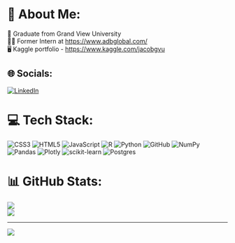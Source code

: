 # 💫 About Me:
🏫 Graduate from Grand View University<br>👨‍💻 Former Intern at https://www.adbglobal.com/<br>🖥️ Kaggle portfolio - https://www.kaggle.com/jacobgvu


## 🌐 Socials:
[![LinkedIn](https://img.shields.io/badge/LinkedIn-%230077B5.svg?logo=linkedin&logoColor=white)](https://linkedin.com/in/jacob-thomas-gvu) 

# 💻 Tech Stack:
![CSS3](https://img.shields.io/badge/css3-%231572B6.svg?style=for-the-badge&logo=css3&logoColor=white) ![HTML5](https://img.shields.io/badge/html5-%23E34F26.svg?style=for-the-badge&logo=html5&logoColor=white) ![JavaScript](https://img.shields.io/badge/javascript-%23323330.svg?style=for-the-badge&logo=javascript&logoColor=%23F7DF1E) ![R](https://img.shields.io/badge/r-%23276DC3.svg?style=for-the-badge&logo=r&logoColor=white) ![Python](https://img.shields.io/badge/python-3670A0?style=for-the-badge&logo=python&logoColor=ffdd54) ![GitHub](https://img.shields.io/badge/GitHub-%23121011.svg?style=for-the-badge&logo=github&logoColor=white) ![NumPy](https://img.shields.io/badge/numpy-%23013243.svg?style=for-the-badge&logo=numpy&logoColor=white) ![Pandas](https://img.shields.io/badge/pandas-%23150458.svg?style=for-the-badge&logo=pandas&logoColor=white) ![Plotly](https://img.shields.io/badge/Plotly-%233F4F75.svg?style=for-the-badge&logo=plotly&logoColor=white) ![scikit-learn](https://img.shields.io/badge/scikit--learn-%23F7931E.svg?style=for-the-badge&logo=scikit-learn&logoColor=white) ![Postgres](https://img.shields.io/badge/postgres-%23316192.svg?style=for-the-badge&logo=postgresql&logoColor=white)
# 📊 GitHub Stats:
<!-- ![](https://github-readme-stats.vercel.app/api?username=JacobTGrandView&theme=radical&hide_border=false&include_all_commits=false&count_private=false)<br/> -->
![](https://github-readme-streak-stats.herokuapp.com/?user=JacobTGrandView&theme=radical&hide_border=false)<br/>
![](https://github-readme-stats.vercel.app/api/top-langs/?username=JacobTGrandView&theme=radical&hide_border=false&include_all_commits=false&count_private=false&layout=compact)

---
[![](https://visitcount.itsvg.in/api?id=JacobTGrandView&icon=0&color=11)](https://visitcount.itsvg.in)

<!-- Proudly created with GPRM ( https://gprm.itsvg.in ) -->
